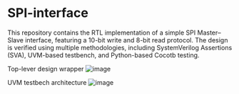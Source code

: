 # SPI-interface
This repository contains the RTL implementation of a simple SPI Master–Slave interface, featuring a 10-bit write and 8-bit read protocol. The design is verified using multiple methodologies, including SystemVerilog Assertions (SVA), UVM-based testbench, and Python-based Cocotb testing.

Top-lever design wrapper
![image](https://github.com/user-attachments/assets/930e46b0-84c1-448c-b7b2-dc57de3bfca9)

UVM testbech architecture
![image](https://github.com/user-attachments/assets/404868b7-30d1-4596-b0e9-477d27d90009)
